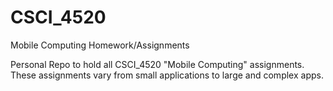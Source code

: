 # CSCI_4520
Mobile Computing Homework/Assignments


Personal Repo to hold all CSCI_4520 "Mobile Computing" assignments. These assignments vary from small applications to large and complex apps. 
